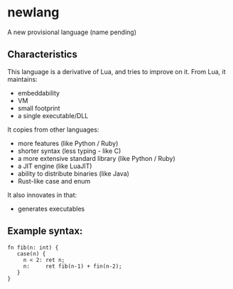 # newlang
A new provisional language (name pending)


## Characteristics

This language is a derivative of Lua, and tries to improve on it. From Lua, it maintains:

- embeddability
- VM
- small footprint
- a single executable/DLL

It copies from other languages:

- more features (like Python / Ruby)
- shorter syntax (less typing - like C)
- a more extensive standard library (like Python / Ruby)
- a JIT engine (like LuaJIT)
- ability to distribute binaries (like Java)
- Rust-like case and enum

It also innovates in that:

- generates executables


## Example syntax:

```
fn fib(n: int) {
   case(n) {
     n < 2: ret n;
     n:     ret fib(n-1) + fin(n-2);
   }
}
```
